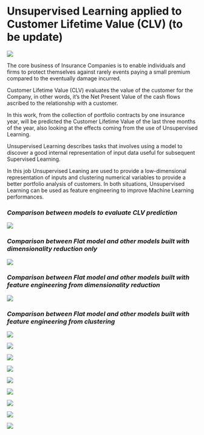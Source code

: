 # Unsupervised Learning applied to Customer Lifetime Value (CLV) (to be update)

![](https://wilsonprintingusa.com/wp-content/uploads/2015/02/Customer-Lifetime-Value-Wilson-Printing.jpg)

The core business of Insurance Companies is to enable individuals and firms to protect themselves against rarely events paying a small premium compared to the eventually damage incurred.

Customer Lifetime Value (CLV) evaluates the value of the customer for the Company, in other words, it’s the Net Present Value of the cash flows ascribed to the relationship with a customer. 

In this work, from the collection of portfolio contracts by one insurance year, will be predicted the Customer Lifetime Value of the last three months of the year, also looking at the effects coming from the use of Unsupervised Learning. 

Unsupervised Learning describes tasks that involves using a model to discover a good internal representation of input data useful for subsequent Supervised Learning. 

In this job Unsupervised Leaning are used to provide a low-dimensional representation of inputs and clustering numerical variables to provide a better portfolio analysis of customers. In both situations, Unsupervised Learning can be used as feature engineering to improve Machine Learning performances.

### *Comparison between models to evaluate CLV prediction*

![](images/models.png)

### *Comparison between Flat model and other models built with dimensionality reduction only*

![](images/prediction_dim_reduction_only.png)

### *Comparison between Flat model and other models built with feature engineering from dimensionality reduction*

![](images/prediction_fe_dim_reduction.png)

### *Comparison between Flat model and other models built with feature engineering from clustering*

![](images/tsne_kmeans_2D_v2.png)

![](images/tsne_kmeans_3D_v2.png)

![](images/DBSCAN_2D.png)

![](images/DBSCAN_3D.png)

![](images/GMM_2D.png)

![](images/GMM_3D.png)

![](images/dendogram.png)

![](images/hierarch_2D.png)

![](images/hierarch_3D.png)





